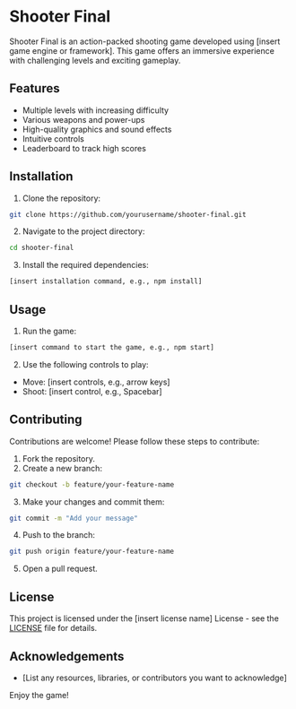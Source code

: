 # Shooter Final

Shooter Final is an action-packed shooting game developed using [insert game engine or framework]. This game offers an immersive experience with challenging levels and exciting gameplay.

## Features

- Multiple levels with increasing difficulty
- Various weapons and power-ups
- High-quality graphics and sound effects
- Intuitive controls
- Leaderboard to track high scores

## Installation

1. Clone the repository:

```sh
git clone https://github.com/yourusername/shooter-final.git
```

2. Navigate to the project directory:

```sh
cd shooter-final
```

3. Install the required dependencies:

```sh
[insert installation command, e.g., npm install]
```

## Usage

1. Run the game:

```sh
[insert command to start the game, e.g., npm start]
```

2. Use the following controls to play:

- Move: [insert controls, e.g., arrow keys]
- Shoot: [insert control, e.g., Spacebar]

## Contributing

Contributions are welcome! Please follow these steps to contribute:

1. Fork the repository.
2. Create a new branch:

```sh
git checkout -b feature/your-feature-name
```

3. Make your changes and commit them:

```sh
git commit -m "Add your message"
```

4. Push to the branch:

```sh
git push origin feature/your-feature-name
```

5. Open a pull request.

## License

This project is licensed under the [insert license name] License - see the [LICENSE](LICENSE) file for details.

## Acknowledgements

- [List any resources, libraries, or contributors you want to acknowledge]

Enjoy the game!
